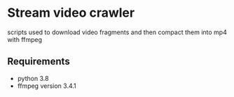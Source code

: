 # Stream video crawler

scripts used to download video fragments and then compact them into mp4 with ffmpeg

## Requirements
- python 3.8
- ffmpeg version 3.4.1